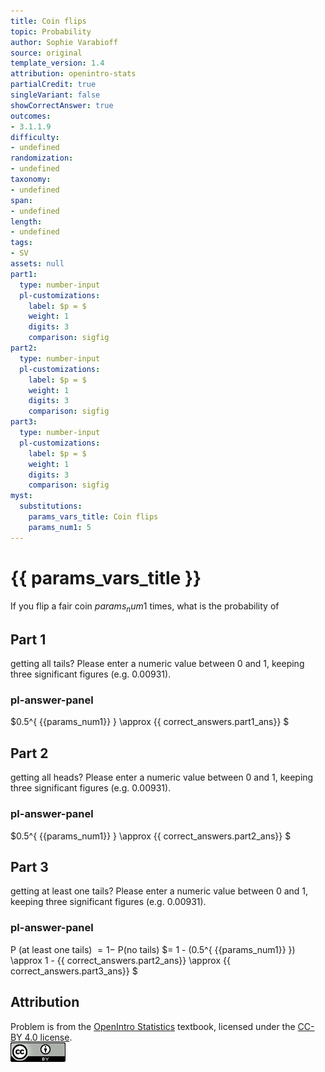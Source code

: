 ```yaml
---
title: Coin flips
topic: Probability
author: Sophie Varabioff
source: original
template_version: 1.4
attribution: openintro-stats
partialCredit: true
singleVariant: false
showCorrectAnswer: true
outcomes:
- 3.1.1.9
difficulty:
- undefined
randomization:
- undefined
taxonomy:
- undefined
span:
- undefined
length:
- undefined
tags:
- SV
assets: null
part1:
  type: number-input
  pl-customizations:
    label: $p = $
    weight: 1
    digits: 3
    comparison: sigfig
part2:
  type: number-input
  pl-customizations:
    label: $p = $
    weight: 1
    digits: 3
    comparison: sigfig
part3:
  type: number-input
  pl-customizations:
    label: $p = $
    weight: 1
    digits: 3
    comparison: sigfig
myst:
  substitutions:
    params_vars_title: Coin flips
    params_num1: 5
---
```

# {{ params_vars_title }}
If you flip a fair coin ${{ params_num1 }}$ times, what is the probability of

## Part 1

getting all tails? Please enter a numeric value between 0 and 1, keeping three significant figures (e.g. 0.00931).

### pl-answer-panel

$0.5^{ {{params_num1}} } \approx {{ correct_answers.part1_ans}} $

## Part 2

getting all heads? Please enter a numeric value between 0 and 1, keeping three significant figures (e.g. 0.00931).

### pl-answer-panel

$0.5^{ {{params_num1}} } \approx {{ correct_answers.part2_ans}} $

## Part 3

getting at least one tails? Please enter a numeric value between 0 and 1, keeping three significant figures (e.g. 0.00931).

### pl-answer-panel

P (at least one tails) $= 1 -$ P(no tails) $= 1 - (0.5^{ {{params_num1}} }) \approx 1 - {{ correct_answers.part2_ans}} \approx {{ correct_answers.part3_ans}} $

## Attribution

Problem is from the [OpenIntro Statistics](https://openintro.org/book/os/) textbook, licensed under the [CC-BY 4.0 license](https://creativecommons.org/licenses/by/4.0/).<br>![Image representing the Creative Commons 4.0 BY license.](https://raw.githubusercontent.com/firasm/bits/master/by.png)